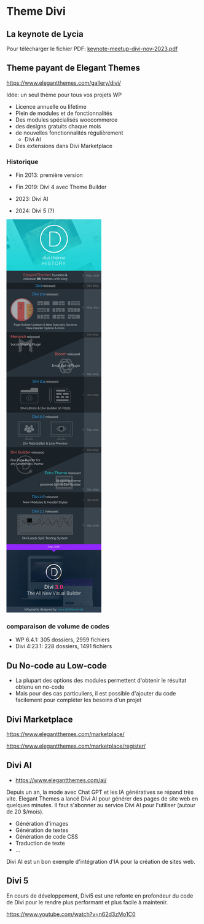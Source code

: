 # Theme Divi

## La keynote de Lycia

Pour télécharger le fichier PDF:
[keynote-meetup-divi-nov-2023.pdf](keynote-meetup-divi-nov-2023.pdf)

## Theme payant de Elegant Themes

https://www.elegantthemes.com/gallery/divi/

Idée: un seul thème pour tous vos projets WP

* Licence annuelle ou lifetime
* Plein de modules et de fonctionnalités
* Des modules spécialisés woocommerce
* des designs gratuits chaque mois
* de nouvelles fonctionnalités régulièrement
  * Divi AI
* Des extensions dans Divi Marketplace


### Historique

* Fin 2013: première version 
* Fin 2019: Divi 4 avec Theme Builder
* 2023: Divi AI

* 2024: Divi 5 (?)

![divi history](image.png)

### comparaison de volume de codes

* WP 6.4.1: 305 dossiers, 2959 fichiers
* Divi 4:23.1: 228 dossiers, 1491 fichiers


## Du No-code au Low-code

* La plupart des options des modules permettent d'obtenir le résultat obtenu en no-code
* Mais pour des cas particuliers, il est possible d'ajouter du code facilement pour compléter les besoins d'un projet
  

## Divi Marketplace


https://www.elegantthemes.com/marketplace/

https://www.elegantthemes.com/marketplace/register/


## Divi AI

* https://www.elegantthemes.com/ai/

Depuis un an, la mode avec Chat GPT et les IA génératives se répand très vite.
Elegant Themes a lancé Divi AI pour générer des pages de site web en quelques minutes.
Il faut s'abonner au service Divi AI pour l'utiliser (autour de 20 $/mois).

* Génération d'images
* Génération de textes
* Génération de code CSS
* Traduction de texte
* ...

Divi AI est un bon exemple d'intégration d'IA pour la création de sites web.

## Divi 5

En cours de développement, Divi5 est une refonte en profondeur du code de Divi pour le rendre plus performant et plus facile à maintenir.

https://www.youtube.com/watch?v=n62d3zMo1C0
